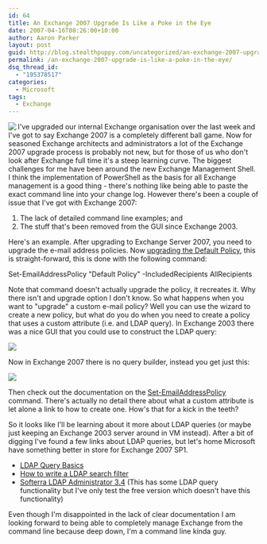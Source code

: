 ```yaml
---
id: 64
title: An Exchange 2007 Upgrade Is Like a Poke in the Eye
date: 2007-04-16T08:26:00+10:00
author: Aaron Parker
layout: post
guid: http://blog.stealthpuppy.com/uncategorized/an-exchange-2007-upgrade-is-like-a-poke-in-the-eye
permalink: /an-exchange-2007-upgrade-is-like-a-poke-in-the-eye/
dsq_thread_id:
  - "195378517"
categories:
  - Microsoft
tags:
  - Exchange
---
```

<img align="left" src="{{site.baseurl}}/media/2007/04/exchange.png" />I've upgraded our internal Exchange organisation over the last week and I've got to say Exchange 2007 is a completely different ball game. Now for seasoned Exchange architects and administrators a lot of the Exchange 2007 upgrade process is probably not new, but for those of us who don't look after Exchange full time it's a steep learning curve. The biggest challenges for me have been around the new Exchange Management Shell. I think the implementation of PowerShell as the basis for all Exchange management is a good thing - there's nothing like being able to paste the exact command line into your change log. However there's been a couple of issue that I've got with Exchange 2007:

  1. The lack of detailed command line examples; and
  2. The stuff that's been removed from the GUI since Exchange 2003.

Here's an example. After upgrading to Exchange Server 2007, you need to upgrade the e-mail address policies. Now [upgrading the Default Policy](http://msexchangeteam.com/archive/2007/01/11/432158.aspx), this is straight-forward, this is done with the following command:

<p class="console">
  Set-EmailAddressPolicy "Default Policy" -IncludedRecipients AllRecipients
</p>

Note that command doesn't actually upgrade the policy, it recreates it. Why there isn't and upgrade option I don't know. So what happens when you want to "upgrade" a custom e-mail policy? Well you can use the wizard to create a new policy, but what do you do when you need to create a policy that uses a custom attribute (i.e. and LDAP query). In Exchange 2003 there was a nice GUI that you could use to construct the LDAP query:

<img border="0" src="{{site.baseurl}}/media/2007/04/1000.14.1298.ExchangeRecipients.png" /> 

Now in Exchange 2007 there is no query builder, instead you get just this:

<img border="0" src="{{site.baseurl}}/media/2007/04/1000.14.1299.Exchange2007CustomAttribute.png" /> 

Then check out the documentation on the [Set-EmailAddressPolicy](http://technet.microsoft.com/en-us/library/bb124517.aspx) command. There's actually no detail there about what a custom attribute is let alone a link to how to create one. How's that for a kick in the teeth?

So it looks like I'll be learning about it more about LDAP queries (or maybe just keeping an Exchange 2003 server around in VM instead). After a bit of digging I've found a few links about LDAP queries, but let's home Microsoft have something better in store for Exchange 2007 SP1.

  * [LDAP Query Basics](http://technet.microsoft.com/en-us/library/aa996205.aspx)
  * [How to write a LDAP search filter](http://confluence.atlassian.com/display/DEV/How+to+write+a+LDAP+search+filter)
  * [Softerra LDAP Administrator 3.4](http://www.ldapadministrator.com/info.htm) (This has some LDAP query functionality but I've only test the free version which doesn't have this functionality)

Even though I'm disappointed in the lack of clear documentation I am looking forward to being able to completely manage Exchange from the command line because deep down, I'm a command line kinda guy.